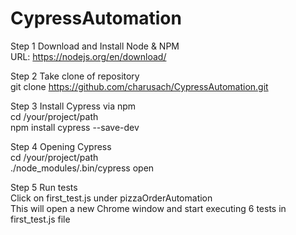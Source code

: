 # CypressAutomation

Step 1 Download and Install Node & NPM  
	URL: https://nodejs.org/en/download/  

Step 2 Take clone of repository  
	git clone https://github.com/charusach/CypressAutomation.git  

Step 3 Install Cypress via npm  
	cd /your/project/path  
	npm install cypress --save-dev  

Step 4 Opening Cypress  
	cd /your/project/path  
	./node_modules/.bin/cypress open  

Step 5 Run tests  
	Click on first_test.js under pizzaOrderAutomation    
	This will open a new Chrome window and start executing 6 tests in first_test.js file
